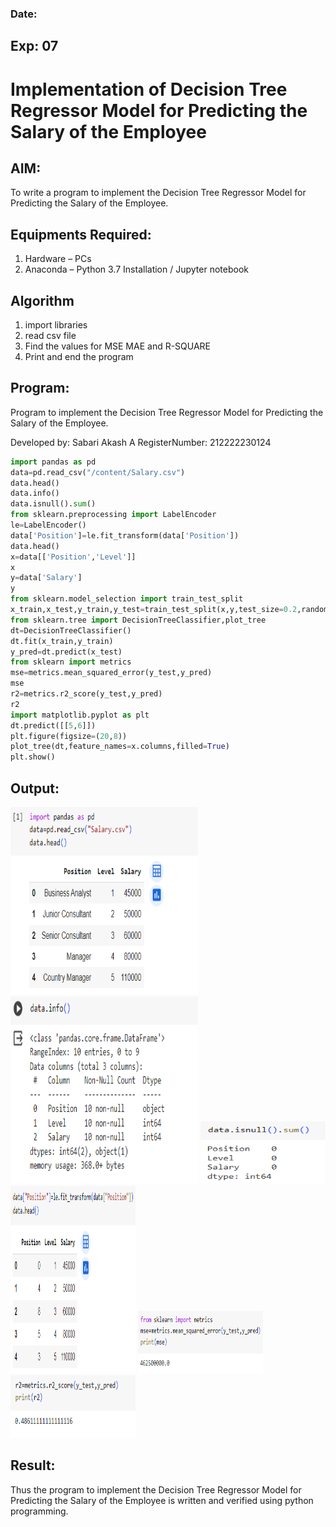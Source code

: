 <h3>Date:</h3>
<h2>Exp: 07</h2>

# Implementation of Decision Tree Regressor Model for Predicting the Salary of the Employee
## AIM:
To write a program to implement the Decision Tree Regressor Model for Predicting the Salary of the Employee.
## Equipments Required:
1. Hardware – PCs
2. Anaconda – Python 3.7 Installation / Jupyter notebook
## Algorithm
1. import libraries
2. read csv file
3. Find the values for MSE MAE and R-SQUARE
4. Print and end the program
## Program:
Program to implement the Decision Tree Regressor Model for Predicting the Salary of the Employee.

Developed by: Sabari Akash A
RegisterNumber:  212222230124
```py
import pandas as pd
data=pd.read_csv("/content/Salary.csv")
data.head()
data.info()
data.isnull().sum()
from sklearn.preprocessing import LabelEncoder
le=LabelEncoder()
data['Position']=le.fit_transform(data['Position'])
data.head()
x=data[['Position','Level']]
x
y=data['Salary']
y
from sklearn.model_selection import train_test_split
x_train,x_test,y_train,y_test=train_test_split(x,y,test_size=0.2,random_state=2)
from sklearn.tree import DecisionTreeClassifier,plot_tree
dt=DecisionTreeClassifier()
dt.fit(x_train,y_train)
y_pred=dt.predict(x_test)
from sklearn import metrics
mse=metrics.mean_squared_error(y_test,y_pred)
mse
r2=metrics.r2_score(y_test,y_pred)
r2
import matplotlib.pyplot as plt
dt.predict([[5,6]])
plt.figure(figsize=(20,8))
plot_tree(dt,feature_names=x.columns,filled=True)
plt.show()
```
## Output:
<img src=image.png width=300 height=300>
<img src=image-1.png width=300 height=300>
<img src=image-2.png width=200 height=100>
<img src=image-3.png width=200 height=300>
<img src=image-4.png width=200 height=100>
<img src=image-5.png width=200 height=100>

## Result:
Thus the program to implement the Decision Tree Regressor Model for Predicting the Salary of the Employee is written and verified using python programming.
